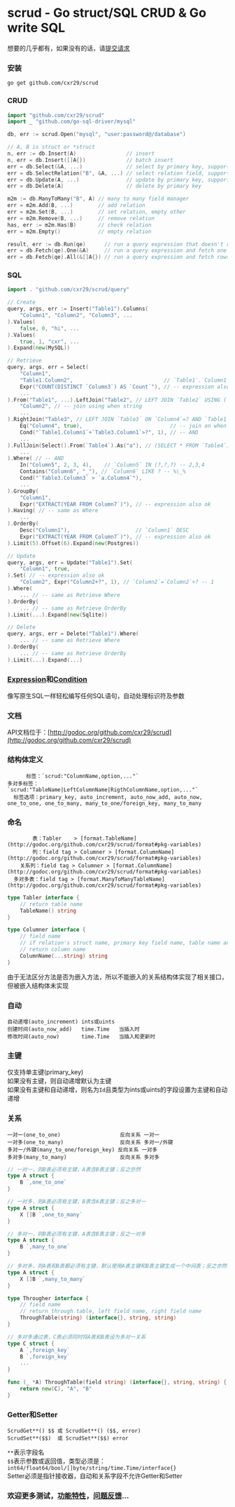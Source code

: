 scrud - Go struct/SQL CRUD & Go write SQL
===

想要的几乎都有，如果没有的话，请[提交请求](https://github.com/cxr29/scrud/pulls)

### 安装
```go get github.com/cxr29/scrud```

### CRUD
```Go
import "github.com/cxr29/scrud"
import _ "github.com/go-sql-driver/mysql"

db, err := scrud.Open("mysql", "user:password@/database")

// A, B is struct or *struct
n, err := db.Insert(A)                // insert
n, err = db.Insert([]A{})             // batch insert
err = db.Select(&A, ...)              // select by primary key, support include or exclude columns
err = db.SelectRelation("B", &A, ...) // select relation field, support include or exclude columns
err = db.Update(A, ...)               // update by primary key, support include or exclude columns
err = db.Delete(A)                    // delete by primary key

m2m := db.ManyToMany("B", A) // many to many field manager
err = m2m.Add(B, ...)        // add relation
err = m2m.Set(B, ...)        // set relation, empty other
err = m2m.Remove(B, ...)     // remove relation
has, err := m2m.Has(B)       // check relation
err = m2m.Empty()            // empty relation

result, err := db.Run(qe)      // run a query expression that doesn't return rows
err = db.Fetch(qe).One(&A)     // run a query expression and fetch one row to struct
err = db.Fetch(qe).All(&[]A{}) // run a query expression and fetch rows to slice of struct
```

### SQL
```Go
import . "github.com/cxr29/scrud/query"

// Create
query, args, err := Insert("Table1").Columns(
	"Column1", "Column2", "Column3", ...
).Values(
	false, 0, "hi", ...
).Values(
	true, 1, "cxr", ...
).Expand(new(MySQL))

// Retrieve
query, args, err = Select(
	"Column1",
	"Table1.Column2",                             // `Table1`.`Column1`
	Expr("COUNT(DISTINCT `Column3`) AS `Count`"), // -- expression also ok
	...
).From("Table1", ...).LeftJoin("Table2", // LEFT JOIN `Table2` USING (`Column2`, ...)
	"Column2", // -- join using when string
	...
).RightJoin("Table3", // LEFT JOIN `Table3` ON `Column4`=? AND `Table1`.`Column1`+`Table3`.`Column1`>? ... -- true, 1
	Eq("Column4", true),                            // -- join on when Condition
	Cond("`Table1.Column1`+`Table3.Column1`>?", 1), // -- AND
	...
).FullJoin(Select().From(`Table4`).As("a"), // (SELECT * FROM `Table4`) AS `a` -- join subquery
	...
).Where( // -- AND
	In("Column5", 2, 3, 4),    // `Column5` IN (?,?,?) -- 2,3,4
	Contains("Column6", "_"), // `Column6` LIKE ? -- %\_%
	Cond("`Table3.Column3` > `a.Column4`"),
	...
).GroupBy(
	"Column1",
	Expr("EXTRACT(YEAR FROM Column7`)"), // -- expression also ok
).Having( // -- same as Where
	...
).OrderBy(
	Desc("Column1"),                     // `Column1` DESC
	Expr("EXTRACT(YEAR FROM Column7`)"), // -- expression also ok
).Limit(5).Offset(6).Expand(new(Postgres))

// Update
query, args, err = Update("Table1").Set(
	"Column1", true,
).Set( // -- expression also ok
	"Column2", Expr("Column2+?", 1), // `Column2`=`Column2`+? -- 1
).Where(
	... // -- same as Retrieve Where
).OrderBy(
	... // -- same as Retrieve OrderBy
).Limit(...).Expand(new(Sqlite))

// Delete
query, args, err = Delete("Table1").Where(
	... // -- same as Retrieve Where
).OrderBy(
	... // -- same as Retrieve OrderBy
).Limit(...).Expand(...)
```

### [Expression](http://godoc.org/github.com/cxr29/scrud/query#Expression)和[Condition](http://godoc.org/github.com/cxr29/scrud/query#Condition)
像写原生SQL一样轻松编写任何SQL语句，自动处理标识符及参数

### 文档
API文档位于：[http://godoc.org/github.com/cxr29/scrud](http://godoc.org/github.com/cxr29/scrud)

### 结构体定义
```
      标签：`scrud:"ColumnName,option,..."`
多对多标签：`scrud:"TableName|LeftColumnName|RigthColumnName,option,..."`
  标签选项：primary_key, auto_increment, auto_now_add, auto_now, one_to_one, one_to_many, many_to_one/foreign_key, many_to_many
```

### 命名
```
        表：Tabler    > [format.TableName](http://godoc.org/github.com/cxr29/scrud/format#pkg-variables)
        列：field tag > Columner > [format.ColumnName](http://godoc.org/github.com/cxr29/scrud/format#pkg-variables)
    关系列：field tag > Columner > [format.ColumnName](http://godoc.org/github.com/cxr29/scrud/format#pkg-variables)
  多对多表：field tag > [format.ManyToManyTableName](http://godoc.org/github.com/cxr29/scrud/format#pkg-variables)
```
```Go
type Tabler interface {
	// return table name
	TableName() string
}

type Columner interface {
	// field name
	// if relation's struct name, primary key field name, table name and primary key column name
	// return column name
	ColumnName(...string) string
}
```

由于无法区分方法是否为嵌入方法，所以不能嵌入的关系结构体实现了相关接口，但被嵌入结构体未实现  

### 自动
```
自动递增(auto_increment) ints或uints
创建时间(auto_now_add)   time.Time   当插入时
修改时间(auto_now)       time.Time   当插入和更新时
```
### 主键
仅支持单主键(primary_key)  
如果没有主键，则自动递增默认为主键  
如果没有主键和自动递增，则名为`Id`且类型为ints或uints的字段设置为主键和自动递增  

### 关系
```
一对一(one_to_one)                   反向关系 一对一
一对多(one_to_many)                  反向关系 多对一/外键
多对一/外键(many_to_one/foreign_key) 反向关系 一对多
多对多(many_to_many)                 反向关系 多对多
```
```Go
// 一对一，则B表必须有主键，A表含B表主键；反之亦然
type A struct {
	B `,one_to_one`
}

// 一对多，则A表必须有主键，B表含A表主键；反之多对一
type A struct {
	X []B `,one_to_many`
}

// 多对一，则B表必须有主键，A表含B表主键；反之一对多
type A struct {
	B `,many_to_one`
}

// 多对多，则A表和B表都必须有主键，默认使用A表主键和B表主键生成一个中间表；反之亦然
type A struct {
	X []B `,many_to_many`
}

type Througher interface {
	// field name
	// return through table, left field name, right field name
	ThroughTable(string) (interface{}, string, string)
}

// 多对多通过表，C表必须同时将A表和B表设为多对一关系
type C struct {
	A `,foreign_key`
	B `,foreign_key`
	...
}

func (_ *A) ThroughTable(field string) (interface{}, string, string) {
	return new(C), "A", "B"
}
```

### Getter和Setter
```
ScrudGet**() $$ 或 ScrudGet**() ($$, error)
ScrudSet**($$)  或 ScrudSet**($$) error
```
`**`表示字段名  
`$$`表示参数或返回值，类型必须是：`int64/float64/bool/[]byte/string/time.Time/interface{}`  
Setter必须是指针接收器，自动和关系字段不允许Getter和Setter  

### 欢迎更多测试，[功能特性](https://github.com/cxr29/scrud/pulls)，[问题反馈](https://github.com/cxr29/scrud/issues)...
